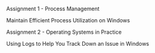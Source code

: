 Assignment 1 - Process Management

Maintain Efficient Process Utilization on Windows

Assignment 2 - Operating Systems in Practice

Using Logs to Help You Track Down an Issue in Windows 
